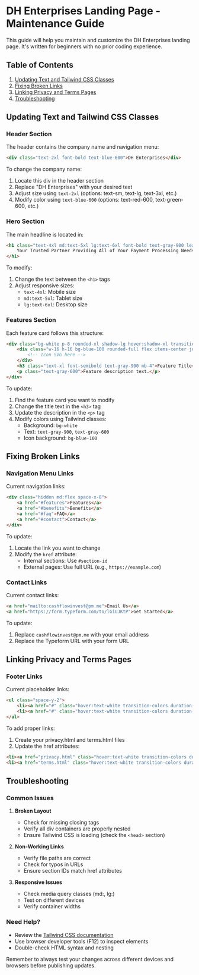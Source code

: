 # DH Enterprises Landing Page - Maintenance Guide

This guide will help you maintain and customize the DH Enterprises landing page. It's written for beginners with no prior coding experience.

## Table of Contents
1. [Updating Text and Tailwind CSS Classes](#updating-text-and-tailwind-css-classes)
2. [Fixing Broken Links](#fixing-broken-links)
3. [Linking Privacy and Terms Pages](#linking-privacy-and-terms-pages)
4. [Troubleshooting](#troubleshooting)

## Updating Text and Tailwind CSS Classes

### Header Section
The header contains the company name and navigation menu:
```html
<div class="text-2xl font-bold text-blue-600">DH Enterprises</div>
```
To change the company name:
1. Locate this div in the header section
2. Replace "DH Enterprises" with your desired text
3. Adjust size using `text-2xl` (options: text-sm, text-lg, text-3xl, etc.)
4. Modify color using `text-blue-600` (options: text-red-600, text-green-600, etc.)

### Hero Section
The main headline is located in:
```html
<h1 class="text-4xl md:text-5xl lg:text-6xl font-bold text-gray-900 leading-tight mb-8">
    Your Trusted Partner Providing All of Your Payment Processing Needs
</h1>
```
To modify:
1. Change the text between the `<h1>` tags
2. Adjust responsive sizes:
   - `text-4xl`: Mobile size
   - `md:text-5xl`: Tablet size
   - `lg:text-6xl`: Desktop size

### Features Section
Each feature card follows this structure:
```html
<div class="bg-white p-8 rounded-xl shadow-lg hover:shadow-xl transition-shadow duration-300">
    <div class="w-16 h-16 bg-blue-100 rounded-full flex items-center justify-center mb-6">
        <!-- Icon SVG here -->
    </div>
    <h3 class="text-xl font-semibold text-gray-900 mb-4">Feature Title</h3>
    <p class="text-gray-600">Feature description text.</p>
</div>
```
To update:
1. Find the feature card you want to modify
2. Change the title text in the `<h3>` tag
3. Update the description in the `<p>` tag
4. Modify colors using Tailwind classes:
   - Background: `bg-white`
   - Text: `text-gray-900`, `text-gray-600`
   - Icon background: `bg-blue-100`

## Fixing Broken Links

### Navigation Menu Links
Current navigation links:
```html
<div class="hidden md:flex space-x-8">
    <a href="#features">Features</a>
    <a href="#benefits">Benefits</a>
    <a href="#faq">FAQ</a>
    <a href="#contact">Contact</a>
</div>
```
To update:
1. Locate the link you want to change
2. Modify the `href` attribute:
   - Internal sections: Use `#section-id`
   - External pages: Use full URL (e.g., `https://example.com`)

### Contact Links
Current contact links:
```html
<a href="mailto:cashflowinvest@pm.me">Email Us</a>
<a href="https://form.typeform.com/to/lGiUJKtP">Get Started</a>
```
To update:
1. Replace `cashflowinvest@pm.me` with your email address
2. Replace the Typeform URL with your form URL

## Linking Privacy and Terms Pages

### Footer Links
Current placeholder links:
```html
<ul class="space-y-2">
    <li><a href="#" class="hover:text-white transition-colors duration-300">Privacy Policy</a></li>
    <li><a href="#" class="hover:text-white transition-colors duration-300">Terms of Service</a></li>
</ul>
```
To add proper links:
1. Create your privacy.html and terms.html files
2. Update the href attributes:
```html
<li><a href="privacy.html" class="hover:text-white transition-colors duration-300">Privacy Policy</a></li>
<li><a href="terms.html" class="hover:text-white transition-colors duration-300">Terms of Service</a></li>
```

## Troubleshooting

### Common Issues

1. **Broken Layout**
   - Check for missing closing tags
   - Verify all div containers are properly nested
   - Ensure Tailwind CSS is loading (check the `<head>` section)

2. **Non-Working Links**
   - Verify file paths are correct
   - Check for typos in URLs
   - Ensure section IDs match href attributes

3. **Responsive Issues**
   - Check media query classes (md:, lg:)
   - Test on different devices
   - Verify container widths

### Need Help?
- Review the [Tailwind CSS documentation](https://tailwindcss.com/docs)
- Use browser developer tools (F12) to inspect elements
- Double-check HTML syntax and nesting

Remember to always test your changes across different devices and browsers before publishing updates.